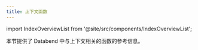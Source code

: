 ```yaml
---
title: 上下文函数
---
```

import IndexOverviewList from '@site/src/components/IndexOverviewList';

本节提供了 Databend 中与上下文相关的函数的参考信息。

<IndexOverviewList />